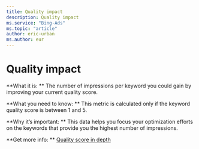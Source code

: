 ```yaml
---
title: Quality impact
description: Quality impact
ms.service: "Bing-Ads"
ms.topic: "article"
author: eric-urban
ms.author: eur
---
```


# Quality impact

**What it is: **  The number of impressions per keyword you could gain by improving your current quality score.

**What you need to know: **    This metric is calculated only if the keyword quality score is between 1 and 5.

**Why it’s important: **  This data helps you focus your optimization efforts on the keywords that provide you the highest number of impressions.

**Get more info:  **    [Quality score in depth](../hlp_BA_CONC_AboutQualityScore.md)


